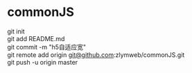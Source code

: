 # commonJS
  git init<br>
  git add README.md<br>
  git commit -m "h5自适应宽" <br>
  git remote add origin git@github.com:zlymweb/commonJS.git<br>
  git push -u origin master
